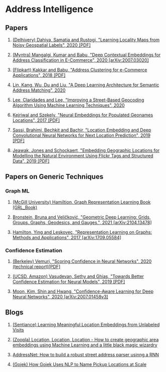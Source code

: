 # Address Intelligence

## Papers

1. [(Delhivery) Dahiya, Samatia and Rustogi, "Learning Locality Maps from Noisy Geospatial Labels", 2020 [PDF]](https://www.cse.iitd.ac.in/~dahiya/loc-maps-sac20.pdf)

1. [(Myntra) Mangalgi, Kumar and Babu, "Deep Contextual Embeddings for Address Classification in E-Commerce", 2020 [arXiv:2007.03020]](https://arxiv.org/abs/2007.03020)

1. [(Flipkart) Kakkar and Babu, "Address Clustering for e-Commerce Applications", 2018 [PDF]](http://ceur-ws.org/Vol-2319/paper8.pdf)

1. [Lin, Kang, Wu, Du and Liu, "A Deep Learning Architecture for Semantic Address Matching", 2020](https://www.researchgate.net/publication/336510907_A_deep_learning_architecture_for_semantic_address_matching)

1. [Lee, Claridades and Lee, "Improving a Street-Based Geocoding Algorithm Using Machine Learning Techniques", 2020](https://www.mdpi.com/2076-3417/10/16/5628)

1. [Kejriwal and Szekely, "Neural Embeddings for Populated Geonames Locations", 2017 [PDF]](https://iswc2017.semanticweb.org/wp-content/uploads/papers/MainProceedings/371.pdf)

1. [Sassi, Brahimi, Bechkit and Bachir, "Location Embedding and Deep Convolutional Neural Networks for Next Location Prediction", 2019 [PDF]](https://hal.archives-ouvertes.fr/hal-02357778/document)

1. [Jeawak, Jones and Schockaert, "Embedding Geographic Locations for Modelling the Natural Environment Using Flickr Tags and Structured Data", 2019 [PDF]](http://orca.cf.ac.uk/119323/1/ECIR2019.pdf)

## Papers on Generic Techniques

### Graph ML

1. [(McGill University) Hamiltion, Graph Representation Learning Book (GRL_Book)](https://www.cs.mcgill.ca/~wlh/grl_book/)

1. [Bronstein, Bruna and Veličković, "Geometric Deep Learning: Grids, Groups, Graphs, Geodesics, and Gauges,", 2021 [arXiv:2104.13478]](https://arxiv.org/abs/2104.13478)

1. [Hamilton, Ying and Leskovec, "Representation Learning on Graphs: Methods and Applications", 2017 [arXiv:1709.05584]](https://arxiv.org/abs/1709.05584)


### Confidence Estimation

1. [(Berkeley) Vemuri, "Scoring Confidence in Neural Networks", 2020 (technical report)[PDF]](https://www2.eecs.berkeley.edu/Pubs/TechRpts/2020/EECS-2020-132.pdf)

1. [(UCSD, Amazon) Vasudevan, Sethy and Ghias, "Towards Better Confidence Estimation for Neural Models", 2019 [PDF]](https://assets.amazon.science/06/57/1f6c039b469ab163b301abf8d1a9/towards-better-confidence-estimation-for-neural-models.pdf)

1. [Moon, Kim, Shin and Hwang, "Confidence-Aware Learning for Deep Neural Networks", 2020 [arXiv:2007.01458v3]](https://arxiv.org/abs/2007.01458)


## Blogs

1. [(Sentiance) Learning Meaningful Location Embeddings from Unlabeled Visits](https://www.sentiance.com/2018/01/29/unlabeled-visits/)

1. [(Zoopla) Location, Location, Location - How to create geographic area embeddings using Machine Learning and a little black magic wizardry](https://towardsdatascience.com/location-location-location-ec2cc8a223b1)

1. [AddressNet: How to build a robust street address parser usinng a RNN](https://towardsdatascience.com/addressnet-how-to-build-a-robust-street-address-parser-using-a-recurrent-neural-network-518d97b9aebd)

1. [(Gojek) How Gojek Uses NLP to Name Pickup Locations at Scale](https://www.gojek.io/blog/nlp-cartobert)

